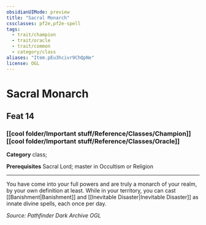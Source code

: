 ```yaml
---
obsidianUIMode: preview
title: "Sacral Monarch"
cssclasses: pf2e,pf2e-spell
tags:
  - trait/champion
  - trait/oracle
  - trait/common
  - category/class
aliases: "Item.pEu3hcivr9ChQpNe"
license: OGL
---
```

# Sacral Monarch
## Feat 14
### [[cool folder/Important stuff/Reference/Classes/Champion]][[cool folder/Important stuff/Reference/Classes/Oracle]]

**Category** class; 



**Prerequisites** Sacral Lord; master in Occultism or Religion
* * *
You have come into your full powers and are truly a monarch of your realm, by your own definition at least. While in your territory, you can cast [[Banishment|Banishment]] and [[Inevitable Disaster|Inevitable Disaster]] as innate divine spells, each once per day.

*Source: Pathfinder Dark Archive*
*OGL*